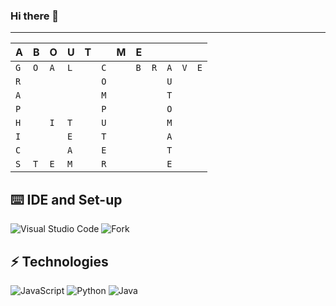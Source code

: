 ### Hi there 👋

---

| A   | B   | O   | U   | T   |     | M   | E   |     |     |     |     |
| --- | --- | --- | --- | --- | --- | --- | --- | --- | --- | --- | --- |
| `G` | `O` | `A` | `L` |     | `C` |     | `B` | `R` | `A` | `V` | `E` |
| `R` |     |     |     |     | `O` |     |     |     | `U` |     |     |
| `A` |     |     |     |     | `M` |     |     |     | `T` |     |     |
| `P` |     |     |     |     | `P` |     |     |     | `O` |     |     |
| `H` |     | `I` | `T` |     | `U` |     |     |     | `M` |     |     |
| `I` |     |     | `E` |     | `T` |     |     |     | `A` |     |     |
| `C` |     |     | `A` |     | `E` |     |     |     | `T` |     |     |
| `S` | `T` | `E` | `M` |     | `R` |     |     |     | `E` |     |     |

## :keyboard: IDE and Set-up

![Visual Studio Code](https://img.shields.io/badge/-Visual%20Studio%20Code-blue?style=flat-square&logo=visual-studio-code)
![Fork](https://img.shields.io/badge/-Fork-1ba3ef?style=flat-square&logo=git&logoColor=white)


## ⚡ Technologies

![JavaScript](https://img.shields.io/badge/-JavaScript-black?style=flat-square&logo=javascript)
![Python](https://img.shields.io/badge/-Python-fcf51c?style=flat-square&logo=python)
![Java](https://img.shields.io/badge/-Java-E34A86?style=flat-square&logo=java)

<!--
**ahoang20/ahoang20** is a ✨ _special_ ✨ repository because its `README.md` (this file) appears on your GitHub profile.

Here are some ideas to get you started:

- 🔭 I’m currently working on ...
- 🌱 I’m currently learning ...
- 👯 I’m looking to collaborate on ...
- 🤔 I’m looking for help with ...
- 💬 Ask me about ...
- 📫 How to reach me: ...
- 😄 Pronouns: ...
- ⚡ Fun fact: ...
-->

